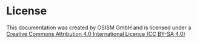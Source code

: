 # License

This documentation was created by OSISM GmbH and is licensed under a
[Creative Commons Attribution 4.0 International Licence (CC BY-SA 4.0)](http://creativecommons.org/licenses/by-sa/4.0/)
